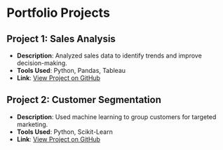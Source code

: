 # Portfolio Projects

## Project 1: Sales Analysis
- **Description**: Analyzed sales data to identify trends and improve decision-making.
- **Tools Used**: Python, Pandas, Tableau
- **Link**: [View Project on GitHub](https://github.com/yourusername/sales-analysis)

## Project 2: Customer Segmentation
- **Description**: Used machine learning to group customers for targeted marketing.
- **Tools Used**: Python, Scikit-Learn
- **Link**: [View Project on GitHub](https://github.com/yourusername/customer-segmentation)

